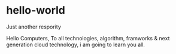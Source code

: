 # hello-world
Just another respority

Hello Computers,
    To all technologies, algorithm, framworks & next generation cloud technology, i am going to learn you all.
